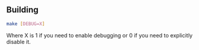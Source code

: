 ## Building
```sh
make [DEBUG=X]
```
Where X is 1 if you need to enable debugging or 0 if you need to explicitly disable it.
